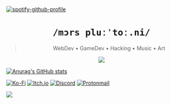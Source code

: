 [![spotify-github-profile](https://spotify-github-profile.kittinanx.com/api/view?uid=31chu7pwyztmssyhorvngkijm6eu&cover_image=true&theme=novatorem&show_offline=false&background_color=121212&interchange=false&bar_color=53b14f&bar_color_cover=true)](https://github.com/kittinan/spotify-github-profile)
<h1 align="center"><code>/mɔrs pluːˈtoː.ni/</code></h1>
<blockquote align="center"> WebDev • GameDev • Hacking • Music • Art</blockquote>

<p align="center">
  <a href="https://skillicons.dev">
    <img src="https://skillicons.dev/icons?i=git,html,css,ts,js,tailwind,linux,vim,lua,rust,python" />
  </a>
</p>

[![Anurag's GitHub stats](https://github-readme-stats.vercel.app/api?username=morsplutoni)](https://github.com/anuraghazra/github-readme-stats)

[![Ko-Fi](https://img.shields.io/badge/Ko--fi-F16061?style=for-the-badge&logo=ko-fi&logoColor=white)](https://ko-fi.com/quinnxenia)
[![Itch.io](https://img.shields.io/badge/Itch-%23FF0B34.svg?style=for-the-badge&logo=Itch.io&logoColor=white)](https://itch.io/xenithengine)
[![Discord](https://img.shields.io/badge/Discord-%235865F2.svg?style=for-the-badge&logo=discord&logoColor=white)](https://discord.com/users/1017067177796456469)
[![Protonmail](https://img.shields.io/badge/ProtonMail-8B89CC?style=for-the-badge&logo=protonmail&logoColor=white)](mailto:quinnxenia@proton.me)
<div>
  <img src="https://count.getloli.com/@morsplutoni?name=morsplutoni&theme=capoo-1&padding=7&offset=0&scale=1&pixelated=0&darkmode=auto"/>
</div>
